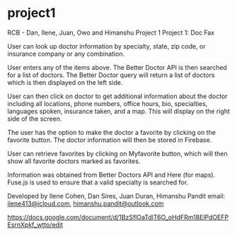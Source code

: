 # project1
RCB - Dan, Ilene, Juan, Owo and Himanshu Project 1 
Project 1: Doc Fax

User can look up doctor information by specialty, state, zip code, or insurance company or any combination.

User enters any of the items above. The Better Doctor API is then searched for a list of doctors. The Better Doctor query will return a list of doctors which is then displayed on the left side.

User can then click on doctor to get additional information about the doctor including all locations, phone numbers, office hours, bio, specialties, languages spoken, insurance taken, and a map.  This will display on the right side of the screen.

The user has the option to make the doctor a favorite by clicking on the favorite button. The doctor information will then be stored in Firebase.

User can retrieve favorites by clicking on Myfavorite button, which will then show all favorite doctors marked as favorites.

Information was obtained from Better Doctors API and Here (for maps).
Fuse.js is used to ensure that a valid specialty is searched for.

Developed by Ilene Cohen, Dan Sires, Juan Duran, Himanshu Pandit
email: ilene413@icloud.com, himanshu.pandit@outlook.com

https://docs.google.com/document/d/1BzSflOaTdlT6O_oHdFRm18ElPdOEFPEsrnXpkf_wtto/edit
